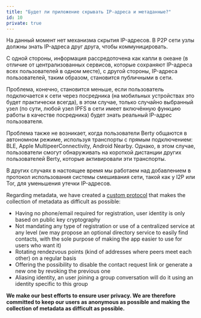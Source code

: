 ```yaml
---
title: "Будет ли приложение скрывать IP-адреса и метаданные?"
id: 10
private: true
---
```


На данный момент нет механизма скрытия IP-адресов. В P2P сети узлы должны знать IP-адреса друг друга, чтобы коммуницировать.

С одной стороны, информация рассредоточена как капли в океане (в отличие от централизованных сервисов, которые сохраняют IP-адреса всех пользователей в одном месте), с другой стороны, IP-адреса пользователей, таким образом, становится публичными в сети.

Проблема, конечно, становится меньше, если пользователь подключается к сети через посредника (на мобильных устройствах это будет практически всегда), в этом случае, только случайно выбранный узел (по сути, любой узел IPFS в сети имеет включённую функцию работы в качестве посредника) будет знать реальный IP-адрес пользователя.

Проблема также не возникает, когда пользователи Berty общаются в автономном режиме, используя транспорты с прямым подключением: BLE, Apple MultipeerConnectivity, Android Nearby. Однако, в этом случае, пользователи смогут обнаруживать на короткой дистанции других пользователей Berty, которые активировали эти транспорты.

В других случаях в настоящее время мы работаем над добавлением в протокол использования системы смешивания сети, такой как у I2P или Tor, для уменьшения утечки IP-адресов.

Regarding metadata, we have created a [custom protocol](https://berty.tech/docs/protocol/) that makes the collection of metadata as difficult as possible:
* Having no phone/email required for registration, user identity is only based on public key cryptography
* Not mandating any type of registration or use of a centralized service at any level (we may propose an optional directory service to easily find contacts, with the sole purpose of making the app easier to use for users who want it)
* Rotating rendezvous points (kind of addresses where peers meet each other) on a regular basis
* Offering the possibility to disable the contact request link or generate a new one by revoking the previous one
* Aliasing identity, an user joining a group conversation will do it using an identity specific to this group

**We make our best efforts to ensure user privacy. We are therefore committed to keep our users as anonymous as possible and making the collection of metadata as difficult as possible.**
